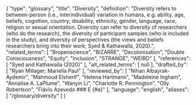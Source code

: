 {
    "type": "glossary",
    "title": "Diversity",
    "definition": "Diversity refers to between-person (i.e., interindividual) variation in humans, e.g. ability, age, beliefs, cognition, country, disability, ethnicity, gender, language, race, religion or sexual orientation. Diversity can refer to diversity of researchers (who do the research), the diversity of participant samples (who is included in the study), and diversity of perspectives (the views and beliefs researchers bring into their work; Syed & Kathawalla, 2020).",
    "related_terms": [
        "Bropenscience",
        "BIZARRE",
        "Decolonisation",
        "Double Consciousness",
        "Equity",
        "Inclusion",
        "STRANGE",
        "WEIRD"
    ],
    "references": [
        "Syed and Kathawalla (2020)"
    ],
    "alt_related_terms": [
        null
    ],
    "drafted_by": [
        "Ryan Millager; Mariella Paul"
    ],
    "reviewed_by": [
        "Nihan Albayrak-Aydemir",
        "Mahmoud Elsherif",
        "Helena Hartmann",
        "Madeleine Ingham",
        "Annalise A. LaPlume",
        "Wanyin Li",
        "Charlotte R. Pennington",
        "Olly Robertson",
        "Flávio Azevedo  ### E {#e}"
    ],
    "language": "english",
    "aliases": [
        "/glossary/diversity"
    ]
}